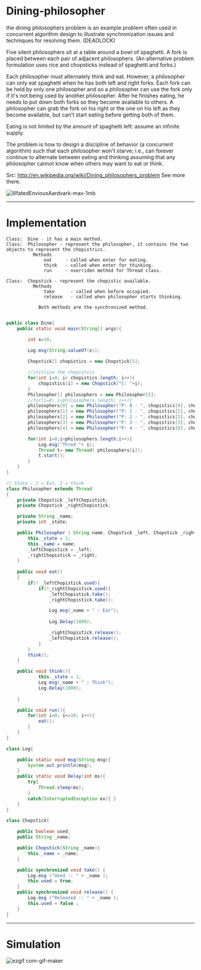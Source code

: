 # Dining-philosopher

the dining philosophers problem is an example problem often used in concurrent algorithm design to illustrate synchronization issues and techniques for resolving them.
(DEADLOCK)

Five silent philosophers sit at a table around a bowl of spaghetti. A fork is placed between each pair of adjacent philosophers. (An alternative problem formulation uses rice and chopsticks instead of spaghetti and forks.)

Each philosopher must alternately think and eat. However, a philosopher can only eat spaghetti when he has both left and right forks. Each fork can be held by only one philosopher and so a philosopher can use the fork only if it's not being used by another philosopher. After he finishes eating, he needs to put down both forks so they become available to others. A philosopher can grab the fork on his right or the one on his left as they become available, but can't start eating before getting both of them.

Eating is not limited by the amount of spaghetti left: assume an infinite supply.

The problem is how to design a discipline of behavior (a concurrent algorithm) such that each philosopher won't starve; i.e., can forever continue to alternate between eating and thinking assuming that any philosopher cannot know when others may want to eat or think.

Src: http://en.wikipedia.org/wiki/Dining_philosophers_problem See more there.


![IllfatedEnviousAardvark-max-1mb](https://user-images.githubusercontent.com/90010134/206897238-e0b6f869-b805-4549-b252-01d555933cc6.gif)

--------------------------------



# Implementation


```
Class:  Dine - it has a main method.
Class:  Philosopher - represent the philosopher, it contains the two objects to represent the chopistrics.
          Methods
              eat     - called when enter for eating.
              think   - called when enter for thinking.
              run     - overriden method for Thread class.
            
Class:  Chopstick - represent the chopistic available.
          Methods
              take      - called when before occupied.
              release   - called when philosopher starts thinking.
              
            Both methods are the synchronized method.
```

```java

public class Dine{
	public static void main(String[] args){

		int x=10;

		Log.msg(String.valueOf(x));
 
		Chopstick[] chopistics = new Chopstick[5];

		//initlize the chopistics
		for(int i=0; i< chopistics.length; i++){
			chopistics[i] = new Chopstick("C: "+i);
		}
		Philosopher[] philosophers = new Philosopher[5];
		//for(i=0; i<philosophers.length; i++){
		philosophers[0] = new Philosopher("P: 0 - ", chopistics[0], chopistics[1]);
		philosophers[1] = new Philosopher("P: 1 - ", chopistics[1], chopistics[2]);
		philosophers[2] = new Philosopher("P: 2 - ", chopistics[2], chopistics[3]);
		philosophers[3] = new Philosopher("P: 3 - ", chopistics[3], chopistics[4]);
		philosophers[4] = new Philosopher("P: 4 - ", chopistics[0], chopistics[4]);

		for(int i=0;i<philosophers.length;i++){
			Log.msg("Thred "+ i);
			Thread t= new Thread( philosophers[i]);
			t.start();
		}
 	}
}

// State : 2 = Eat, 1 = think
class Philosopher extends Thread
{
	private Chopstick _leftChopistick;
	private Chopstick _rightChopistick;

	private String _name;
	private int _state;

	public Philosopher ( String name, Chopstick _left, Chopstick _right){
		this._state = 1;
		this._name = name;
		_leftChopistick = _left;
		_rightChopistick = _right;
	}
 
	public void eat()
	{
		if(! _leftChopistick.used){
			if(!_rightChopistick.used){
				_leftChopistick.take();
				_rightChopistick.take();

				Log.msg(_name + " : Eat");
				
				Log.Delay(1000);

				_rightChopistick.release();
		 		_leftChopistick.release();
			}
		}		
		think();
	}

	public void think(){
		 	this._state = 1;
		 	Log.msg(_name + " : Think");
		 	Log.Delay(1000);
		
	}

	public void run(){
		for(int i=0; i<=10; i++){
			eat();
		}
	}
}

class Log{

	public static void msg(String msg){
		System.out.println(msg);
	}
	public static void Delay(int ms){
		try{
			Thread.sleep(ms);
		}
		catch(InterruptedException ex){ }
	}
}

class Chopstick{

	public boolean used;
	public String _name;

	public Chopstick(String _name){
		this._name = _name;
	}

	public synchronized void take() {
		Log.msg ("Used :: " + _name );
		this.used = true;
	}
	public synchronized void release() {
		Log.msg ("Released :: " + _name );
		this.used = false ;
	}
}

```


--------------------------------
# Simulation

![ezgif com-gif-maker](https://user-images.githubusercontent.com/90010134/206897923-0c2de1aa-f8d6-47c5-8ede-5e75d7961171.gif)

